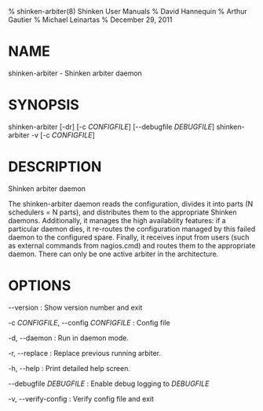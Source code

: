 % shinken-arbiter(8) Shinken User Manuals
% David Hannequin
% Arthur Gautier
% Michael Leinartas
% December 29, 2011

# NAME

shinken-arbiter - Shinken arbiter daemon

# SYNOPSIS

shinken-arbiter [-dr] [-c *CONFIGFILE*] [--debugfile *DEBUGFILE*]
shinken-arbiter -v [-c *CONFIGFILE*]

# DESCRIPTION

Shinken arbiter daemon

The shinken-arbiter daemon reads the configuration, divides it into parts
(N schedulers = N parts), and distributes them to the appropriate Shinken daemons.
Additionally, it manages the high availability features: if a particular daemon dies,
it re-routes the configuration managed by this failed  daemon to the configured spare.
Finally, it receives input from users (such as external commands from nagios.cmd) and
routes them to the appropriate daemon. There can only be one active arbiter in the
architecture.

# OPTIONS

\--version
:   Show version number and exit

-c *CONFIGFILE*, \--config *CONFIGFILE*
:   Config file

-d, \--daemon
:   Run in daemon mode.

-r, \--replace
:   Replace previous running arbiter.

-h, \--help
:   Print detailed help screen.

\--debugfile *DEBUGFILE*
:   Enable debug logging to *DEBUGFILE*

-v, \--verify-config
:   Verify config file and exit
